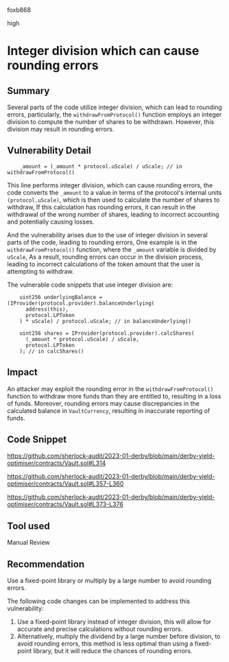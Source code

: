 foxb868

high

# Integer division which can cause rounding errors

## Summary
Several parts of the code utilize integer division, which can lead to rounding errors, particularly, the `withdrawFromProtocol()` function employs an integer division to compute the number of shares to be withdrawn. However, this division may result in rounding errors.

## Vulnerability Detail
```solidity
    _amount = (_amount * protocol.uScale) / uScale; // in withdrawFromProtocol()
```
This line performs integer division, which can cause rounding errors, the code converts the `_amount` to a value in terms of the protocol's internal units `(protocol.uScale)`, which is then used to calculate the number of shares to withdraw, If this calculation has rounding errors, it can result in the withdrawal of the wrong number of shares, leading to incorrect accounting and potentially causing losses.

And the vulnerability arises due to the use of integer division in several parts of the code, leading to rounding errors, One example is in the `withdrawFromProtocol()` function, where the `_amount` variable is divided by `uScale`, As a result, rounding errors can occur in the division process, leading to incorrect calculations of the token amount that the user is attempting to withdraw.

The vulnerable code snippets that use integer division are:

```solidity
    uint256 underlyingBalance = (IProvider(protocol.provider).balanceUnderlying(
      address(this),
      protocol.LPToken
    ) * uScale) / protocol.uScale; // in balanceUnderlying()
```

```solidity
    uint256 shares = IProvider(protocol.provider).calcShares(
      (_amount * protocol.uScale) / uScale,
      protocol.LPToken
    ); // in calcShares()
```
## Impact
An attacker may exploit the rounding error in the `withdrawFromProtocol()` function to withdraw more funds than they are entitled to, resulting in a loss of funds. Moreover, rounding errors may cause discrepancies in the calculated balance in `VaultCurrency`, resulting in inaccurate reporting of funds.

## Code Snippet
https://github.com/sherlock-audit/2023-01-derby/blob/main/derby-yield-optimiser/contracts/Vault.sol#L314

https://github.com/sherlock-audit/2023-01-derby/blob/main/derby-yield-optimiser/contracts/Vault.sol#L357-L360

https://github.com/sherlock-audit/2023-01-derby/blob/main/derby-yield-optimiser/contracts/Vault.sol#L373-L376

## Tool used

Manual Review

## Recommendation
Use a fixed-point library or multiply by a large number to avoid rounding errors. 

The following code changes can be implemented to address this vulnerability:

1. Use a fixed-point library instead of integer division, this will allow for accurate and precise calculations without rounding errors.
2. Alternatively, multiply the dividend by a large number before division, to avoid rounding errors, this method is less optimal than using a fixed-point library, but it will reduce the chances of rounding errors.
